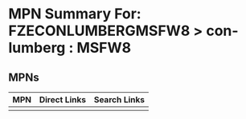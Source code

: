 



# MPN Summary For: FZECONLUMBERGMSFW8 > con-lumberg : MSFW8

## MPNs
  

|MPN|Direct Links|Search Links|
| :--- | :--- | :--- |
||||
